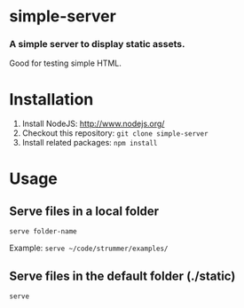 simple-server
========

### A simple server to display static assets.

Good for testing simple HTML.


# Installation

1. Install NodeJS: http://www.nodejs.org/
1. Checkout this repository: ```git clone simple-server```
1. Install related packages: ```npm install```


# Usage

## Serve files in a local folder
```serve folder-name```

Example: ```serve ~/code/strummer/examples/```


## Serve files in the default folder (./static)
```serve```